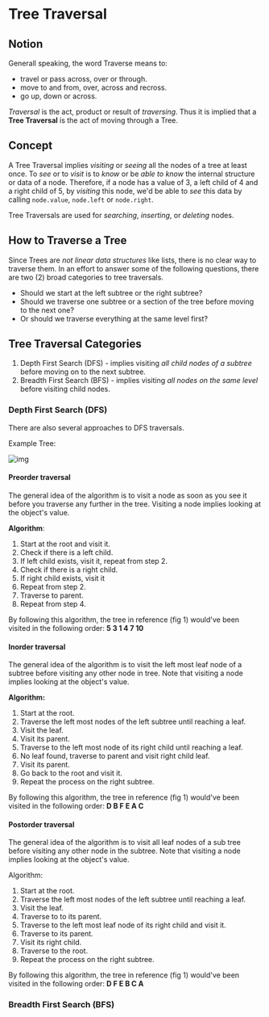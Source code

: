 # Tree Traversal

## Notion

Generall speaking, the word Traverse means to:

* travel or pass across, over or through.
* move to and from, over, across and recross.
* go up, down or across.

*Traversal* is the act, product or result of *traversing*. Thus it is implied that a **Tree Traversal** is the act of moving through a Tree.

## Concept

A Tree Traversal implies *visiting* or *seeing* all the nodes of a tree at least once. To *see* or to *visit* is to *know* or be *able to know* the internal structure or data of a node. Therefore, if a node has a value of 3, a left child of 4 and a right child of 5, by *visiting* this node, we'd be able to *see* this data by calling `node.value`, `node.left` or `node.right`.

Tree Traversals are used for *searching*, *inserting*, or *deleting* nodes.

## How to Traverse a Tree

Since Trees are *not linear data structures* like lists, there is no clear way to traverse them.  In an effort to answer some of the following questions, there are two (2) broad categories to tree traversals. 

* Should we start at the left subtree or the right subtree? 
* Should we traverse one subtree or a section of the tree before moving to the next one? 
* Or should we traverse everything at the same level first?

## Tree Traversal Categories

1. Depth First Search (DFS) - implies visiting *all child nodes of a subtree* before moving on to the next subtree.
2. Breadth First Search (BFS) - implies visiting *all nodes on the same level* before visiting child nodes. 

### Depth First Search (DFS)

There are also several approaches to DFS traversals.

Example Tree:

 ![img](https://proxy.duckduckgo.com/iu/?u=https%3A%2F%2Ftse2.mm.bing.net%2Fth%3Fid%3DOIP.dEwNCti2QP7slYUr7E59KgHaGL%26pid%3DApi&f=1)

#### Preorder traversal

The general idea of the algorithm is to visit a node as soon as you see it before you traverse any further in the tree.  Visiting a node implies looking at the object's value.

**Algorithm**: 

1. Start at the root and visit it.
2. Check if there is a left child.
3. If left child exists, visit it, repeat from step 2.
4. Check if there is a right child.
5. If right child exists, visit it
6. Repeat from step 2.
6. Traverse to parent.
7. Repeat from step 4.

By following this algorithm, the tree in reference (fig 1) would've been visited in the following order: **5 3 1 4 7 10**

#### Inorder traversal

The general idea of the algorithm is to visit the left most leaf node of a subtree before visiting any other node in tree. Note that visiting a node implies looking at the object's value.

**Algorithm:**

1. Start at the root.
2. Traverse the left most nodes of the left subtree until reaching a leaf.
3. Visit the leaf.
4. Visit its parent.
5. Traverse to the left most node of its right child until reaching a leaf.
6. No leaf found, traverse to parent and visit right child leaf.
7. Visit its parent.
8. Go back to the root and visit it.
9. Repeat the process on the right subtree.

By following this algorithm, the tree in reference (fig 1) would've been visited in the following order: **D B F E A C**

#### Postorder traversal

The general idea of the algorithm is to visit all leaf nodes of a sub tree before visiting any other node in the subtree. Note that visiting a node implies looking at the object's value.

Algorithm:

1. Start at the root.
2. Traverse the left most nodes of the left subtree until reaching a leaf.
3. Visit the leaf.
4. Traverse to to its parent.
5. Traverse to the left most leaf node of its right child and visit it.
6. Traverse to its parent.
7. Visit its right child.
8. Traverse to the root.
9. Repeat the process on the right subtree.

By following this algorithm, the tree in reference (fig 1) would've been visited in the following order: **D F E B C A**

### Breadth First Search (BFS)